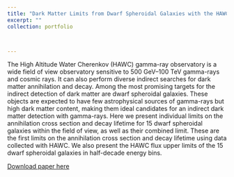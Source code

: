 ```yaml
---
title: "Dark Matter Limits from Dwarf Spheroidal Galaxies with the HAWC Gamma-Ray Observatory"
excerpt: ""
collection: portfolio



---
```


The High Altitude Water Cherenkov (HAWC) gamma-ray observatory is a wide field of view observatory sensitive to 500 GeV–100 TeV gamma-rays and cosmic rays. It can also perform diverse indirect searches for dark matter annihilation and decay. Among the most promising targets for the indirect detection of dark matter are dwarf spheroidal galaxies. These objects are expected to have few astrophysical sources of gamma-rays but high dark matter content, making them ideal candidates for an indirect dark matter detection with gamma-rays. Here we present individual limits on the annihilation cross section and decay lifetime for 15 dwarf spheroidal galaxies within the field of view, as well as their combined limit. These are the first limits on the annihilation cross section and decay lifetime using data collected with HAWC. We also present the HAWC flux upper limits of the 15 dwarf spheroidal galaxies in half-decade energy bins.

[Download paper here](https://iopscience.iop.org/article/10.3847/1538-4357/aaa6d8/meta)
